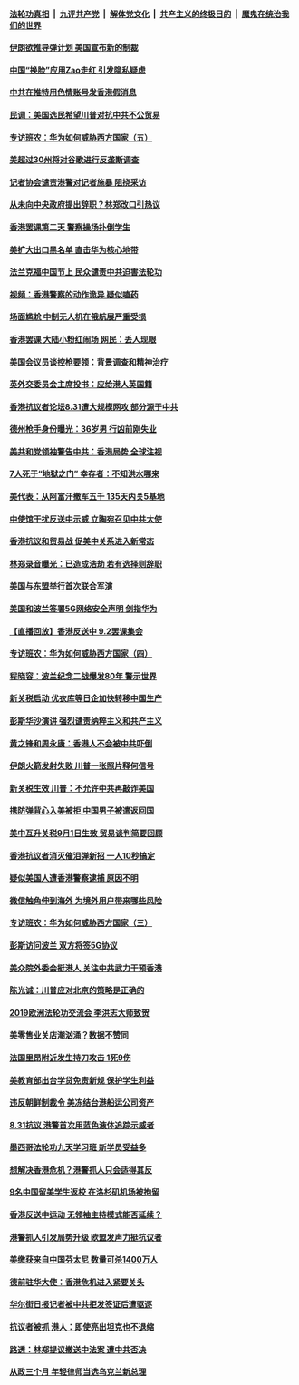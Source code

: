 ####  [法轮功真相](../../../../basic/blob/master/README.md?t=09040626) &nbsp;|&nbsp; [九评共产党](../../../../9ping.md/blob/master/README.md?t=09040626) &nbsp;|&nbsp; [解体党文化](../../../../jtdwh.md/blob/master/README.md?t=09040626)  &nbsp;|&nbsp; [共产主义的终极目的](../../../../gczydzjmd.md/blob/master/README.md?t=09040626) &nbsp;|&nbsp; [魔鬼在统治我们的世界](../../../../mgztzwmdsj.md/blob/master/README.md?t=09040626) 

#### [伊朗欲推导弹计划 美国宣布新的制裁](../pages/nsc418/n11497219.md?t=09040626) 

#### [中国“换脸”应用Zao走红 引发隐私疑虑](../pages/nsc418/n11497194.md?t=09040626) 

#### [中共在推特用色情账号发香港假消息](../pages/nsc418/n11497128.md?t=09040626) 

#### [民调：美国选民希望川普对抗中共不公贸易](../pages/nsc418/n11497185.md?t=09040626) 

#### [专访班农：华为如何威胁西方国家（五）](../pages/nsc418/n11497102.md?t=09040626) 

#### [美超过30州将对谷歌进行反垄断调查](../pages/nsc418/n11496865.md?t=09040626) 

#### [记者协会谴责港警对记者施暴 阻挠采访](../pages/nsc418/n11496893.md?t=09040626) 

#### [从未向中央政府提出辞职？林郑改口引热议](../pages/nsc418/n11496660.md?t=09040626) 

#### [香港罢课第二天 警察操场扑倒学生](../pages/nsc418/n11496225.md?t=09040626) 

#### [美扩大出口黑名单 直击华为核心地带](../pages/nsc418/n11469002.md?t=09040626) 

#### [法兰克福中国节上 民众谴责中共迫害法轮功](../pages/nsc418/n11492087.md?t=09040626) 

#### [视频：香港警察的动作诡异 疑似嗑药](../pages/nsc418/n11495956.md?t=09040626) 

#### [场面尴尬 中制无人机在俄航展严重受损](../pages/nsc418/n11495777.md?t=09040626) 

#### [香港罢课 大陆小粉红闹场 网民：丢人现眼](../pages/nsc418/n11495463.md?t=09040626) 

#### [美国会议员谈控枪要领：背景调查和精神治疗](../pages/nsc418/n11495067.md?t=09040626) 

#### [英外交委员会主席投书：应给港人英国籍](../pages/nsc418/n11494592.md?t=09040626) 

#### [香港抗议者论坛8.31遭大规模网攻 部分源于中共](../pages/nsc418/n11494734.md?t=09040626) 

#### [德州枪手身份曝光：36岁男 行凶前刚失业](../pages/nsc418/n11494769.md?t=09040626) 

#### [美共和党领袖警告中共：香港局势 全球注视](../pages/nsc418/n11494644.md?t=09040626) 

#### [7人死于“地狱之门” 幸存者：不知洪水哪来](../pages/nsc418/n11494609.md?t=09040626) 

#### [美代表：从阿富汗撤军五千 135天内关5基地](../pages/nsc418/n11494215.md?t=09040626) 

#### [中使馆干扰反送中示威 立陶宛召见中共大使](../pages/nsc418/n11494482.md?t=09040626) 

#### [香港抗议和贸易战 促美中关系进入新常态](../pages/nsc418/n11494180.md?t=09040626) 

#### [林郑录音曝光：已造成浩劫 若有选择则辞职](../pages/nsc418/n11494272.md?t=09040626) 

#### [美国与东盟举行首次联合军演](../pages/nsc418/n11494005.md?t=09040626) 

#### [美国和波兰签署5G网络安全声明 剑指华为](../pages/nsc418/n11494094.md?t=09040626) 

#### [【直播回放】香港反送中 9.2罢课集会](../pages/nsc418/n11492004.md?t=09040626) 

#### [专访班农：华为如何威胁西方国家（四）](../pages/nsc418/n11492276.md?t=09040626) 

#### [程晓容：波兰纪念二战爆发80年 警示世界](../pages/nsc418/n11492975.md?t=09040626) 

#### [新关税启动 优衣库等日企加快转移中国生产](../pages/nsc418/n11492817.md?t=09040626) 

#### [彭斯华沙演讲 强烈谴责纳粹主义和共产主义](../pages/nsc418/n11492441.md?t=09040626) 

#### [黄之锋和周永康：香港人不会被中共吓倒](../pages/nsc418/n11492261.md?t=09040626) 

#### [伊朗火箭发射失败 川普一张照片释何信号](../pages/nsc418/n11492188.md?t=09040626) 

#### [新关税生效 川普：不允许中共再敲诈美国](../pages/nsc418/n11492184.md?t=09040626) 

#### [携防弹背心入美被拒 中国男子被遣返回国](../pages/nsc418/n11492038.md?t=09040626) 

#### [美中互升关税9月1日生效 贸易谈判简要回顾](../pages/nsc418/n11491695.md?t=09040626) 

#### [香港抗议者消灭催泪弹新招 一人10秒搞定](../pages/nsc418/n11491556.md?t=09040626) 

#### [疑似美国人遭香港警察逮捕 原因不明](../pages/nsc418/n11491494.md?t=09040626) 

#### [微信触角伸到海外 为境外用户带来哪些风险](../pages/nsc418/n11490896.md?t=09040626) 

#### [专访班农：华为如何威胁西方国家（三）](../pages/nsc418/n11489525.md?t=09040626) 

#### [彭斯访问波兰 双方将签5G协议](../pages/nsc418/n11490899.md?t=09040626) 

#### [美众院外委会挺港人 关注中共武力干预香港](../pages/nsc418/n11491048.md?t=09040626) 

#### [陈光诚：川普应对北京的策略是正确的](../pages/nsc418/n11490888.md?t=09040626) 

#### [2019欧洲法轮功交流会 李洪志大师致贺](../pages/nsc418/n11490613.md?t=09040626) 

#### [美零售业关店潮汹涌？数据不赞同](../pages/nsc418/n11490743.md?t=09040626) 

#### [法国里昂附近发生持刀攻击 1死9伤](../pages/nsc418/n11490783.md?t=09040626) 

#### [美教育部出台学贷免责新规 保护学生利益](../pages/nsc418/n11490654.md?t=09040626) 

#### [违反朝鲜制裁令 美冻结台港船运公司资产](../pages/nsc418/n11490618.md?t=09040626) 

#### [8.31抗议 港警首次用蓝色液体追踪示威者](../pages/nsc418/n11490594.md?t=09040626) 

#### [墨西哥法轮功九天学习班 新学员受益多](../pages/nsc418/n11481127.md?t=09040626) 

#### [想解决香港危机？港警抓人只会适得其反](../pages/nsc418/n11490330.md?t=09040626) 

#### [9名中国留美学生返校 在洛杉矶机场被拘留](../pages/nsc418/n11490124.md?t=09040626) 

#### [香港反送中运动 无领袖主持模式能否延续？](../pages/nsc418/n11489665.md?t=09040626) 

#### [港警抓人引发局势升级 欧盟发声力挺抗议者](../pages/nsc418/n11489121.md?t=09040626) 

#### [美缴获来自中国芬太尼 数量可杀1400万人](../pages/nsc418/n11488988.md?t=09040626) 

#### [德前驻华大使：香港危机进入紧要关头](../pages/nsc418/n11488823.md?t=09040626) 

#### [华尔街日报记者被中共拒发签证后遭驱逐](../pages/nsc418/n11488484.md?t=09040626) 

#### [抗议者被抓 港人：即使亮出坦克也不退缩](../pages/nsc418/n11488644.md?t=09040626) 

#### [路透：林郑提议撤送中法案 遭中共否决](../pages/nsc418/n11488167.md?t=09040626) 

#### [从政三个月 年轻律师当选乌克兰新总理](../pages/nsc418/n11487957.md?t=09040626) 

